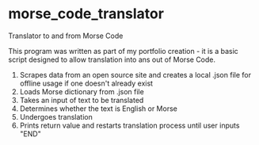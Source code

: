 # morse_code_translator
Translator to and from Morse Code

This program was written as part of my portfolio creation - it is a basic script designed to allow translation into ans out of Morse Code.
1) Scrapes data from an open source site and creates a local .json file for offline usage if one doesn't already exist
2) Loads Morse dictionary from .json file
3) Takes an input of text to be translated
4) Determines whether the text is English or Morse
5) Undergoes translation
6) Prints return value and restarts translation process until user inputs "END"

